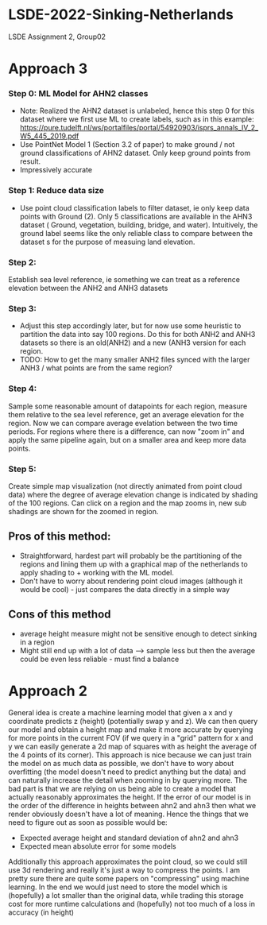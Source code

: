 # LSDE-2022-Sinking-Netherlands
LSDE Assignment 2, Group02

# Approach 3

### Step 0: ML Model for AHN2 classes
- Note: Realized the AHN2 dataset is unlabeled, hence this step 0 for this dataset where we first use ML to create labels, such as in this example: https://pure.tudelft.nl/ws/portalfiles/portal/54920903/isprs_annals_IV_2_W5_445_2019.pdf
- Use PointNet Model 1 (Section 3.2 of paper) to make ground / not ground classifications of AHN2 dataset. Only keep ground points from result. 
- Impressively accurate

### Step 1: Reduce data size
  - Use point cloud classification labels to filter dataset, ie only keep data points with Ground (2). Only 5 classifications are available in the AHN3 dataset ( Ground, vegetation, building, bridge, and water). Intuitively, the ground label seems like the only reliable class to compare between the dataset s for the purpose of measuing land elevation.
  
### Step 2: 
Establish sea level reference, ie something we can treat as a reference elevation between the ANH2 and ANH3 datasets

### Step 3: 
 - Adjust this step accordingly later, but for now use some heuristic to partition the data into say 100 regions. Do this for both ANH2 and ANH3 datasets so there is an old(ANH2) and a new (ANH3 version for each region. 
 - TODO: How to get the many smaller ANH2 files synced with the larger ANH3 / what points are from the same region?

### Step 4: 
Sample some reasonable amount of datapoints for each region, measure them relative to the sea level reference, get an average elevation for the region. Now we can compare average evelation between the two time periods. For regions where there is a difference, can now "zoom in" and apply the same pipeline again, but on a smaller area and keep more data points.

### Step 5: 
Create simple map visualization (not directly animated from point cloud data) where the degree of average elevation change is indicated by shading of the 100 regions. Can click on a region and the map zooms in, new sub shadings are shown for the zoomed in region. 

## Pros of this method:
 - Straightforward, hardest part will probably be the partitioning of the regions and lining them up with a graphical map of the netherlands to apply shading to + working with the ML model. 
 - Don't have to worry about rendering point cloud images (although it would be cool) - just compares the data directly in a simple way
## Cons of this method
- average height measure might not be sensitive enough to detect sinking in a region
- Might still end up with a lot of data --> sample less but then the average could be even less reliable - must find a balance

# Approach 2
General idea is create a machine learning model that given a x and y coordinate predicts z (height) (potentially swap y and z). We can then query our model and obtain a height map and make it more accurate by querying for more points in the current FOV (if we query in a "grid" pattern for x and y we can easily generate a 2d map of squares with as height the average of the 4 points of its corner). This approach is nice because we can just train the model on as much data as possible, we don't have to wory about overfitting (the model doesn't need to predict anything but the data) and can naturally increase the detail when zooming in by querying more. The bad part is that we are relying on us being able to create a model that actually reasonably approximates the height. If the error of our model is in the order of the difference in heights between ahn2 and ahn3 then what we render obviously doesn't have a lot of meaning. Hence the things that we need to figure out as soon as possible would be:

- Expected average height and standard deviation of ahn2 and ahn3
- Expected mean absolute error for some models

Additionally this approach approximates the point cloud, so we could still use 3d rendering and really it's just a way to compress the points. I am pretty sure there are quite some papers on "compressing" using machine learning. In the end we would just need to store the model which is (hopefully) a lot smaller than the original data, while trading this storage cost for more runtime calculations and (hopefully) not too much of a loss in accuracy (in height)
